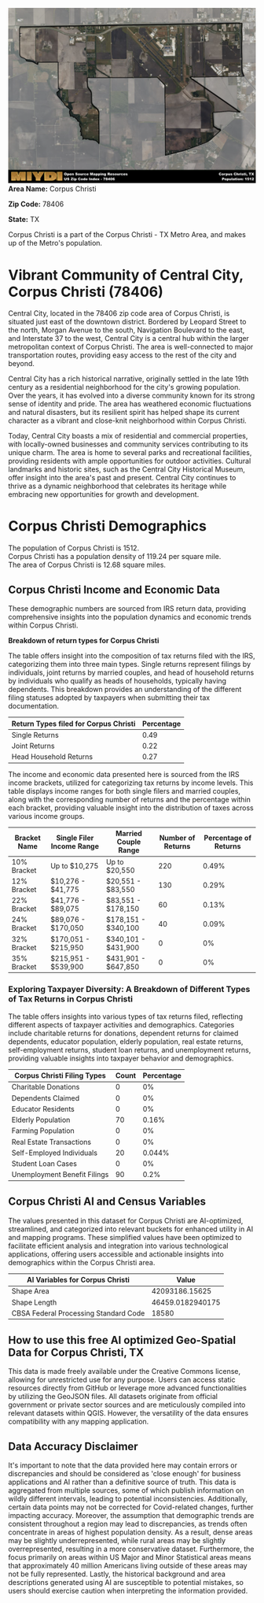 ![Image Alt Text](../_images/78406.png)
**Area Name:** Corpus Christi

**Zip Code:** 78406

**State:** TX

Corpus Christi is a part of the Corpus Christi - TX Metro Area, and makes up  of the Metro's population.  

# Vibrant Community of Central City, Corpus Christi (78406) 

Central City, located in the 78406 zip code area of Corpus Christi, is situated just east of the downtown district. Bordered by Leopard Street to the north, Morgan Avenue to the south, Navigation Boulevard to the east, and Interstate 37 to the west, Central City is a central hub within the larger metropolitan context of Corpus Christi. The area is well-connected to major transportation routes, providing easy access to the rest of the city and beyond.

Central City has a rich historical narrative, originally settled in the late 19th century as a residential neighborhood for the city's growing population. Over the years, it has evolved into a diverse community known for its strong sense of identity and pride. The area has weathered economic fluctuations and natural disasters, but its resilient spirit has helped shape its current character as a vibrant and close-knit neighborhood within Corpus Christi.

Today, Central City boasts a mix of residential and commercial properties, with locally-owned businesses and community services contributing to its unique charm. The area is home to several parks and recreational facilities, providing residents with ample opportunities for outdoor activities. Cultural landmarks and historic sites, such as the Central City Historical Museum, offer insight into the area's past and present. Central City continues to thrive as a dynamic neighborhood that celebrates its heritage while embracing new opportunities for growth and development.

# Corpus Christi Demographics

The population of Corpus Christi is 1512.  
Corpus Christi has a population density of 119.24 per square mile.  
The area of Corpus Christi is 12.68 square miles.  

## Corpus Christi Income and Economic Data

These demographic numbers are sourced from IRS return data, providing comprehensive insights into the population dynamics and economic trends within Corpus Christi.

**Breakdown of return types for Corpus Christi**

The table offers insight into the composition of tax returns filed with the IRS, categorizing them into three main types. Single returns represent filings by individuals, joint returns by married couples, and head of household returns by individuals who qualify as heads of households, typically having dependents. This breakdown provides an understanding of the different filing statuses adopted by taxpayers when submitting their tax documentation.

| Return Types filed for Corpus Christi                              | Percentage          |
|----------------------------------------------------------|---------------------|
| Single Returns                                            | 0.49 |
| Joint Returns                                             | 0.22 |
| Head Household Returns                                    | 0.27 |

The income and economic data presented here is sourced from the IRS income brackets, utilized for categorizing tax returns by income levels. This table displays income ranges for both single filers and married couples, along with the corresponding number of returns and the percentage within each bracket, providing valuable insight into the distribution of taxes across various income groups.

| Bracket Name       | Single Filer Income Range | Married Couple Range | Number of Returns | Percentage of Returns |
|--------------------|----------------------------|----------------------|-------------------|-----------------------|
| 10% Bracket        | Up to $10,275              | Up to $20,550        | 220 | 0.49% |
| 12% Bracket        | $10,276 - $41,775          | $20,551 - $83,550    | 130 | 0.29% |
| 22% Bracket        | $41,776 - $89,075          | $83,551 - $178,150   | 60 | 0.13% |
| 24% Bracket        | $89,076 - $170,050         | $178,151 - $340,100  | 40 | 0.09% |
| 32% Bracket        | $170,051 - $215,950        | $340,101 - $431,900  | 0 | 0% |
| 35% Bracket        | $215,951 - $539,900        | $431,901 - $647,850  | 0 | 0% |

### Exploring Taxpayer Diversity: A Breakdown of Different Types of Tax Returns in Corpus Christi

The table offers insights into various types of tax returns filed, reflecting different aspects of taxpayer activities and demographics. Categories include charitable returns for donations, dependent returns for claimed dependents, educator population, elderly population, real estate returns, self-employment returns, student loan returns, and unemployment returns, providing valuable insights into taxpayer behavior and demographics.

| Corpus Christi Filing Types                    | Count | Percentage |
|--------------------------------------|-------|------------|
| Charitable Donations                 | 0 | 0% |
| Dependents Claimed                   | 0 | 0% |
| Educator Residents                   | 0 | 0% |
| Elderly Population                   | 70 | 0.16% |
| Farming Population                   | 0 | 0% |
| Real Estate Transactions             | 0 | 0% |
| Self-Employed Individuals            | 20 | 0.044% |
| Student Loan Cases                   | 0 | 0% |
| Unemployment Benefit Filings         | 90 | 0.2% |

## Corpus Christi AI and Census Variables

The values presented in this dataset for Corpus Christi are AI-optimized, streamlined, and categorized into relevant buckets for enhanced utility in AI and mapping programs. These simplified values have been optimized to facilitate efficient analysis and integration into various technological applications, offering users accessible and actionable insights into demographics within the Corpus Christi area.

| AI Variables for Corpus Christi | Value |
|-------------|-------|
| Shape Area | 42093186.15625 |
| Shape Length | 46459.0182940175 |
| CBSA Federal Processing Standard Code | 18580 |

## How to use this free AI optimized Geo-Spatial Data for Corpus Christi, TX

This data is made freely available under the Creative Commons license, allowing for unrestricted use for any purpose. Users can access static resources directly from GitHub or leverage more advanced functionalities by utilizing the GeoJSON files. All datasets originate from official government or private sector sources and are meticulously compiled into relevant datasets within QGIS. However, the versatility of the data ensures compatibility with any mapping application.

## Data Accuracy Disclaimer
It's important to note that the data provided here may contain errors or discrepancies and should be considered as 'close enough' for business applications and AI rather than a definitive source of truth. This data is aggregated from multiple sources, some of which publish information on wildly different intervals, leading to potential inconsistencies. Additionally, certain data points may not be corrected for Covid-related changes, further impacting accuracy. Moreover, the assumption that demographic trends are consistent throughout a region may lead to discrepancies, as trends often concentrate in areas of highest population density. As a result, dense areas may be slightly underrepresented, while rural areas may be slightly overrepresented, resulting in a more conservative dataset. Furthermore, the focus primarily on areas within US Major and Minor Statistical areas means that approximately 40 million Americans living outside of these areas may not be fully represented. Lastly, the historical background and area descriptions generated using AI are susceptible to potential mistakes, so users should exercise caution when interpreting the information provided.
